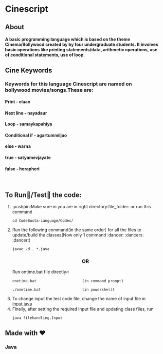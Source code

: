 # Cinescript
## About
#### A basic programming language which is based on the theme Cinema/Bollywood created by by four undergraduate students. It involves basic operations like printing statements/data, arithmetic operations, use of conditional statements, use of loop.
## Cine Keywords
### Keywords for this language Cinescript are named on bollywood movies/songs.These are:
#### Print - elaan
#### Next line - nayadaur
#### Loop - samaykapahiya
#### Conditional if - agartummiljao
#### else - warna
#### true - satyamevjayate
#### false - herapheri


<br> 

## To Run:running:/Test:memo: the code:

<ol>
  <li>:pushpin:Make sure in you are in right directory:file_folder: or run this command  </li>
  
  ```
  cd CodeBusta-Language/Codes/
  ```
  
 <li> Run the following command(in the same order) for all the files to update/build the classes(Now only 1 command :dancer: :dancers: :dancer:)
  
  ```
  javac -d . *.java  
  ```

  <h3 align="center">OR</h3>
  
 
 Run ontime.bat file directly:fire:

  ```
  onetime.bat                     (in command prompt)
  ```

  

  ```
  ./onetime.bat                   (in powershell)
  ```

  
  </li>

  <li> To change input the test code file, change the name of input file in <a href=https://github.com/Ozric-Ode/CodeBusta-Language/blob/master/Codes/Input.java>Input.java</a> </li>
  <li>Finally, after setting the required input file and updating class files, run </li>
  
  ```
  java filehandling.Input
  ```

</ol>



## Made with :heart:
### Java
